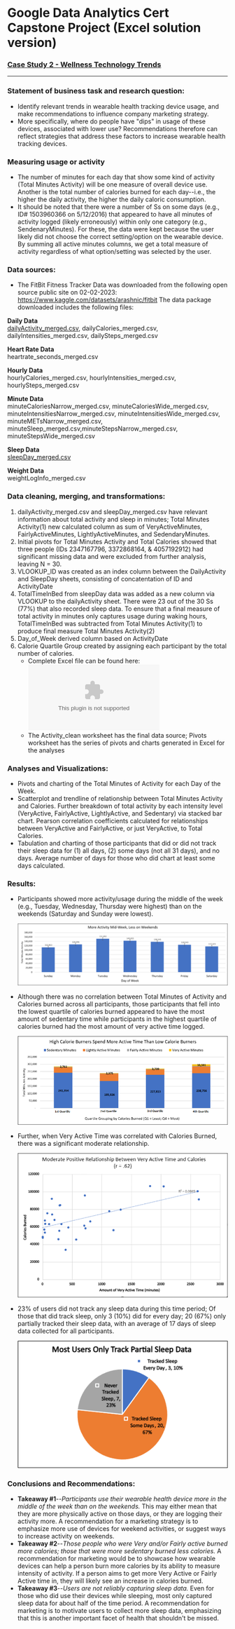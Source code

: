 # Google Data Analytics Cert Capstone Project (Excel solution version)  
### [Case Study 2 - Wellness Technology Trends](Images/Case-Study-2-_-How-can-a-wellness-technology-company-play-it-smart.pdf) 
---
### Statement of business task and research question:
* Identify relevant trends in wearable health tracking device usage, and make recommendations to influence company marketing strategy. 
* More specifically, where do people have "dips" in usage of these devices, associated with lower use? Recommendations therefore can reflect strategies that address these factors to increase wearable health tracking devices.   
### Measuring usage or activity
* The number of minutes for each day that show some kind of activity (Total Minutes Activity) will be one measure of overall device use. Another is the total number of calories burned for each day--i.e., the higher the daily activity, the higher the daily caloric consumption.  
* It should be noted that there were a number of Ss on some days (e.g., ID# 1503960366 on 5/12/2016) that appeared to have all minutes of activity logged (likely erroneously) within only one category (e.g., SendenaryMinutes). For these, the data were kept because the user likely did not choose the correct setting/option on the wearable device. By summing all active minutes columns, we get a total measure of activity regardless of what option/setting was selected by the user.  
### Data sources:
* The FitBit Fitness Tracker Data was downloaded from the following open source public site on 02-02-2023: https://www.kaggle.com/datasets/arashnic/fitbit
The data package downloaded includes the following files: 

**Daily Data**  
  [dailyActivity_merged.csv](Data/dailyActivity_merged.csv), dailyCalories_merged.csv, dailyIntensities_merged.csv, dailySteps_merged.csv 
      
  **Heart Rate Data**  
    heartrate_seconds_merged.csv  
      
  **Hourly Data**  
  hourlyCalories_merged.csv, hourlyIntensities_merged.csv, hourlySteps_merged.csv  
      
  **Minute Data**  
  minuteCaloriesNarrow_merged.csv, minuteCaloriesWide_merged.csv, minuteIntensitiesNarrow_merged.csv, minuteIntensitiesWide_merged.csv,         minuteMETsNarrow_merged.csv, minuteSleep_merged.csv,minuteStepsNarrow_merged.csv, minuteStepsWide_merged.csv  
      
  **Sleep Data**  
  [sleepDay_merged.csv](Data/sleepDay_merged.csv)   
      
  **Weight Data**  
  weightLogInfo_merged.csv  
    
### Data cleaning, merging, and transformations:
1. dailyActivity_merged.csv and sleepDay_merged.csv have relevant information about total activity and sleep in minutes; Total Minutes Activity(1) new calculated column as sum of VeryActiveMinutes, FairlyActiveMinutes, LightlyActiveMinutes, and SedendaryMinutes. 
2. Initial pivots for Total Minutes Activity and Total Calories showed that three people (IDs 2347167796, 3372868164, & 4057192912) had significant missing data and were excluded from further analysis, leaving N = 30.
3. VLOOKUP_ID was created as an index column between the DailyActivity and SleepDay sheets, consisting of concatentation of ID and ActivityDate
4. TotalTimeInBed from sleepDay data was added as a new column via VLOOKUP to the dailyActivity sheet. There were 23 out of the 30 Ss (77%) that also recorded sleep data. To ensure that a final measure of total activity in minutes only captures usage during waking hours, TotalTimeInBed was subtracted from Total Minutes Activity(1) to produce final measure Total Minutes Activity(2)
5. Day_of_Week derived column based on ActivityDate
6. Calorie Quartile Group created by assigning each participant by the total number of calories.  
	- Complete Excel file can be found here: ![CapstoneExcelSolution_Daily_Usage_Factors.xlsx](CapstoneExcelSolution_Daily_Usage_Factors.xlsx)
	- The Activity_clean worksheet has the final data source; Pivots worksheet has the series of pivots and charts generated in Excel for the analyses


### Analyses and Visualizations:
- Pivots and charting of the Total Minutes of Activity for each Day of the Week.
- Scatterplot and trendline of relationship between Total Minutes Activity and Calories. Further breakdown of total activity by each intensity level (VeryActive, FairlyActive, LightlyActive, and Sedentary) via stacked bar chart. Pearson correlation coefficients calculated for relationships between VeryActive and FairlyActive, or just VeryActive, to Total Calories.
- Tabulation and charting of those participants that did or did not track their sleep data for (1) all days, (2) some days (not all 31 days), and no days. Average number of days for those who did chart at least some days calculated.

### Results:  
- Participants showed more activity/usage during the middle of the week (e.g., Tuesday, Wednesday, Thursday were highest) than on the weekends (Saturday and Sunday were lowest). 

	![Day_of_Week_Activity_BarChart](Images/DayOfWeekActivityBarChart.PNG)

- Although there was no correlation between Total Minutes of Activity and Calories burned across all participants, those participants that fell into the lowest quartile of calories burned appeared to have the most amount of sedentary time while participants in the highest quartile of calories burned had the most amount of very active time logged. 

	![Stacked_Bars_CaloriesBurned_and_Activity_Intensities](Images/StackedBarsCaloriesQuartiles.PNG)
	
- Further, when Very Active Time was correlated with Calories Burned, there was a significant moderate relationship.

	![Scatterplot_VA and Calories](Images/Scatterplot_VAandCalories.PNG)

- 23% of users did not track any sleep data during this time period; Of those that did track sleep, only 3 (10%) did for every day; 20 (67%) only partially tracked their sleep data, with an average of 17 days of sleep data collected for all participants. 

	![Sleep_Tracking_Pie_Chart](Images/SleepTrackingPieChart.PNG)

### Conclusions and Recommendations:  
- **Takeaway #1**--_Participants use their wearable health device more in the middle of the week than on the weekends._ This may either mean that they are more physically active on those days, or they are logging their activity more. A recommendation for a marketing strategy is to emphasize more use of devices for weekend activities, or suggest ways to increase activity on weekends.  
- **Takeaway #2**--_Those people who were Very and/or Fairly active burned more calories; those that were more sedentary burned less calories._ A recommendation for marketing would be to showcase how wearable devices can help a person burn more calories by its ability to measure intensity of activity. If a person aims to get more Very Active or Fairly Active time in, they will likely see an increase in calories burned.  
- **Takeaway #3**--_Users are not reliably capturing sleep data._ Even for those who did use their devices while sleeping, most only captured sleep data for about half of the time period. A recommendation for marketing is to motivate users to collect more sleep data, emphasizing that this is another important facet of health that shouldn't be missed.  
